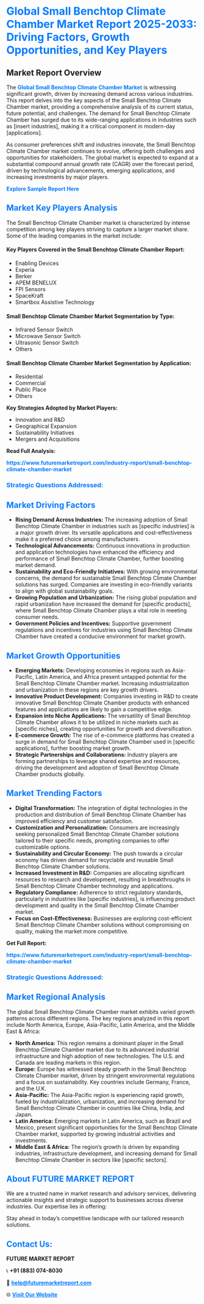 <h1 style="color: #007BFF;">Global Small Benchtop Climate Chamber Market Report 2025-2033: Driving Factors, Growth Opportunities, and Key Players</h1>

<section id="overview">
<h2>Market Report Overview</h2>
<p>The <a href="https://www.futuremarketreport.com/industry-report/small-benchtop-climate-chamber-market" style="color: #007BFF; text-decoration: none;"><strong>Global Small Benchtop Climate Chamber Market</strong></a> is witnessing significant growth, driven by increasing demand across various industries. This report delves into the key aspects of the Small Benchtop Climate Chamber market, providing a comprehensive analysis of its current status, future potential, and challenges. The demand for Small Benchtop Climate Chamber has surged due to its wide-ranging applications in industries such as [insert industries], making it a critical component in modern-day [applications].</p>
<p>As consumer preferences shift and industries innovate, the Small Benchtop Climate Chamber market continues to evolve, offering both challenges and opportunities for stakeholders. The global market is expected to expand at a substantial compound annual growth rate (CAGR) over the forecast period, driven by technological advancements, emerging applications, and increasing investments by major players.</p>
</section>

<section id="overview">
<p><a href="https://www.futuremarketreport.com/request-sample/reportId=37448" style="color: #007BFF; text-decoration: none;"><strong>Explore Sample Report Here</strong></a></p>
</section>

<section id="key-players">
<h2 style="color: #007BFF;">Market Key Players Analysis</h2>
<p>The Small Benchtop Climate Chamber market is characterized by intense competition among key players striving to capture a larger market share. Some of the leading companies in the market include:</p>
<h4>Key Players Covered in the Small Benchtop Climate Chamber Report:</h4>
<ul><li>Enabling Devices</li><li>Experia</li><li>Berker</li><li>APEM BENELUX</li><li>FPI Sensors</li><li>SpaceKraft</li><li>Smartbox Assistive Technology</li></ul>
<h4>Small Benchtop Climate Chamber Market Segmentation by Type:</h4>
<ul><li>Infrared Sensor Switch</li><li>Microwave Sensor Switch</li><li>Ultrasonic Sensor Switch</li><li>Others</li></ul>

<h4>Small Benchtop Climate Chamber Market Segmentation by Application:</h4>
<ul><li>Residential</li><li>Commercial</li><li>Public Place</li><li>Others</li></ul>
<p><strong>Key Strategies Adopted by Market Players:</strong></p>
<ul>
<li>Innovation and R&D</li>
<li>Geographical Expansion</li>
<li>Sustainability Initiatives</li>
<li>Mergers and Acquisitions</li>
</ul>
</section>

<section>
<p><strong>Read Full Analysis: </strong></p><a href="https://www.futuremarketreport.com/industry-report/small-benchtop-climate-chamber-market" style="color: #007BFF; text-decoration: none;"><strong>https://www.futuremarketreport.com/industry-report/small-benchtop-climate-chamber-market</strong></a>
<h3 style="color: #007BFF;">Strategic Questions Addressed:</h3>
</section>

<section id="driving-factors">
<h2 style="color: #007BFF;">Market Driving Factors</h2>
<ul>
<li><strong>Rising Demand Across Industries:</strong> The increasing adoption of Small Benchtop Climate Chamber in industries such as [specific industries] is a major growth driver. Its versatile applications and cost-effectiveness make it a preferred choice among manufacturers.</li>
<li><strong>Technological Advancements:</strong> Continuous innovations in production and application technologies have enhanced the efficiency and performance of Small Benchtop Climate Chamber, further boosting market demand.</li>
<li><strong>Sustainability and Eco-Friendly Initiatives:</strong> With growing environmental concerns, the demand for sustainable Small Benchtop Climate Chamber solutions has surged. Companies are investing in eco-friendly variants to align with global sustainability goals.</li>
<li><strong>Growing Population and Urbanization:</strong> The rising global population and rapid urbanization have increased the demand for [specific products], where Small Benchtop Climate Chamber plays a vital role in meeting consumer needs.</li>
<li><strong>Government Policies and Incentives:</strong> Supportive government regulations and incentives for industries using Small Benchtop Climate Chamber have created a conducive environment for market growth.</li>
</ul>
</section>

<section id="growth-opportunities">
<h2 style="color: #007BFF;">Market Growth Opportunities</h2>
<ul>
<li><strong>Emerging Markets:</strong> Developing economies in regions such as Asia-Pacific, Latin America, and Africa present untapped potential for the Small Benchtop Climate Chamber market. Increasing industrialization and urbanization in these regions are key growth drivers.</li>
<li><strong>Innovative Product Development:</strong> Companies investing in R&D to create innovative Small Benchtop Climate Chamber products with enhanced features and applications are likely to gain a competitive edge.</li>
<li><strong>Expansion into Niche Applications:</strong> The versatility of Small Benchtop Climate Chamber allows it to be utilized in niche markets such as [specific niches], creating opportunities for growth and diversification.</li>
<li><strong>E-commerce Growth:</strong> The rise of e-commerce platforms has created a surge in demand for Small Benchtop Climate Chamber used in [specific applications], further boosting market growth.</li>
<li><strong>Strategic Partnerships and Collaborations:</strong> Industry players are forming partnerships to leverage shared expertise and resources, driving the development and adoption of Small Benchtop Climate Chamber products globally.</li>
</ul>
</section>

<section id="trending-factors">
<h2 style="color: #007BFF;">Market Trending Factors</h2>
<ul>
<li><strong>Digital Transformation:</strong> The integration of digital technologies in the production and distribution of Small Benchtop Climate Chamber has improved efficiency and customer satisfaction.</li>
<li><strong>Customization and Personalization:</strong> Consumers are increasingly seeking personalized Small Benchtop Climate Chamber solutions tailored to their specific needs, prompting companies to offer customizable options.</li>
<li><strong>Sustainability and Circular Economy:</strong> The push towards a circular economy has driven demand for recyclable and reusable Small Benchtop Climate Chamber solutions.</li>
<li><strong>Increased Investment in R&D:</strong> Companies are allocating significant resources to research and development, resulting in breakthroughs in Small Benchtop Climate Chamber technology and applications.</li>
<li><strong>Regulatory Compliance:</strong> Adherence to strict regulatory standards, particularly in industries like [specific industries], is influencing product development and quality in the Small Benchtop Climate Chamber market.</li>
<li><strong>Focus on Cost-Effectiveness:</strong> Businesses are exploring cost-efficient Small Benchtop Climate Chamber solutions without compromising on quality, making the market more competitive.</li>
</ul>
</section>

<section>
<p><strong>Get Full Report: </strong></p><a href="https://www.futuremarketreport.com/industry-report/small-benchtop-climate-chamber-market" style="color: #007BFF; text-decoration: none;"><strong>https://www.futuremarketreport.com/industry-report/small-benchtop-climate-chamber-market</strong></a>
<h3 style="color: #007BFF;">Strategic Questions Addressed:</h3>
</section>


<section id="regional-analysis">
<h2 style="color: #007BFF;">Market Regional Analysis</h2>
<p>The global Small Benchtop Climate Chamber market exhibits varied growth patterns across different regions. The key regions analyzed in this report include North America, Europe, Asia-Pacific, Latin America, and the Middle East & Africa:</p>
<ul>
<li><strong>North America:</strong> This region remains a dominant player in the Small Benchtop Climate Chamber market due to its advanced industrial infrastructure and high adoption of new technologies. The U.S. and Canada are leading markets in this region.</li>
<li><strong>Europe:</strong> Europe has witnessed steady growth in the Small Benchtop Climate Chamber market, driven by stringent environmental regulations and a focus on sustainability. Key countries include Germany, France, and the U.K.</li>
<li><strong>Asia-Pacific:</strong> The Asia-Pacific region is experiencing rapid growth, fueled by industrialization, urbanization, and increasing demand for Small Benchtop Climate Chamber in countries like China, India, and Japan.</li>
<li><strong>Latin America:</strong> Emerging markets in Latin America, such as Brazil and Mexico, present significant opportunities for the Small Benchtop Climate Chamber market, supported by growing industrial activities and investments.</li>
<li><strong>Middle East & Africa:</strong> The region’s growth is driven by expanding industries, infrastructure development, and increasing demand for Small Benchtop Climate Chamber in sectors like [specific sectors].</li>
</ul>
</section>

<footer>
<h2 style="color: #007BFF;">About FUTURE MARKET REPORT</h2>
<p>We are a trusted name in market research and advisory services, delivering actionable insights and strategic support to businesses across diverse industries. Our expertise lies in offering:</p>

<p>Stay ahead in today’s competitive landscape with our tailored research solutions.</p>

<h2 style="color: #007BFF;">Contact Us:</h2>
<p><strong>FUTURE MARKET REPORT</strong></p>
<p>📞 <strong>+91 (883) 074-8030</strong></p>
<p>📧 <strong><a href="mailto:help@futuremarketreport.com" style="color: #007BFF;">help@futuremarketreport.com</a></strong></p>
<p>🌐 <strong><a href="https://www.futuremarketreport.com/" style="color: #007BFF;">Visit Our Website</a></strong></p>
</footer>